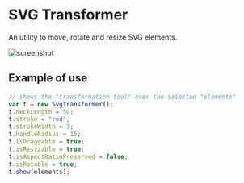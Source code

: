 # SVG Transformer

An utility to move, rotate and resize SVG elements.

![screenshot](https://user-images.githubusercontent.com/5312427/32453810-92fba0b6-c31d-11e7-952f-efc0d2dc921c.png)

## Example of use

```ts
// shows the "transformation tool" over the selected "elements"
var t = new SvgTransformer();
t.neckLength = 50;
t.stroke = "red";
t.strokeWidth = 3;
t.handleRadius = 15;
t.isDraggable = true;
t.isResizable = true;
t.isAspectRatioPreserved = false;
t.isRotable = true;
t.show(elements);
```
